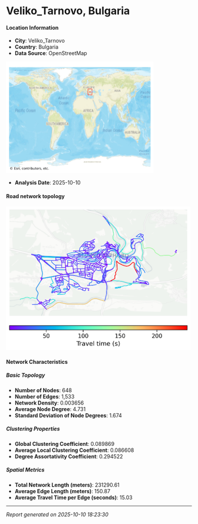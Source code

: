 # Veliko_Tarnovo, Bulgaria

#### Location Information

- **City**: Veliko_Tarnovo
- **Country**: Bulgaria
- **Data Source**: OpenStreetMap
<img src="Veliko_Tarnovo_location.png" alt="Veliko_Tarnovo Location Map" width="400" />

- **Analysis Date**: 2025-10-10

#### Road network topology

<img src="Veliko_Tarnovo_network_map.png" alt="Veliko_Tarnovo Road Network Map" width="500"/>

#### Network Characteristics

##### Basic Topology

- **Number of Nodes**: 648
- **Number of Edges**: 1,533
- **Network Density**: 0.003656
- **Average Node Degree**: 4.731
- **Standard Deviation of Node Degrees**: 1.674

##### Clustering Properties

- **Global Clustering Coefficient**: 0.089869
- **Average Local Clustering Coefficient**: 0.086608
- **Degree Assortativity Coefficient**: 0.294522

##### Spatial Metrics

- **Total Network Length (meters)**: 231290.61
- **Average Edge Length (meters)**: 150.87
- **Average Travel Time per Edge (seconds)**: 15.03

---
*Report generated on 2025-10-10 18:23:30*
